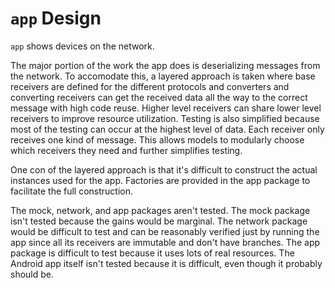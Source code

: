 # `app` Design

`app` shows devices on the network.

The major portion of the work the app does is deserializing messages from the
network. To accomodate this, a layered approach is taken where base receivers
are defined for the different protocols and converters and converting receivers
can get the received data all the way to the correct message with high code
reuse. Higher level receivers can share lower level receivers to improve
resource utilization. Testing is also simplified because most of the testing can
occur at the highest level of data. Each receiver only receives one kind of
message. This allows models to modularly choose which receivers they need and
further simplifies testing.

One con of the layered approach is that it's difficult to construct the actual
instances used for the app. Factories are provided in the app package to
facilitate the full construction.

The mock, network, and app packages aren't tested. The mock package isn't tested
because the gains would be marginal. The network package would be difficult to
test and can be reasonably verified just by running the app since all its
receivers are immutable and don't have branches. The app package is difficult to
test because it uses lots of real resources. The Android app itself isn't tested
because it is difficult, even though it probably should be.
